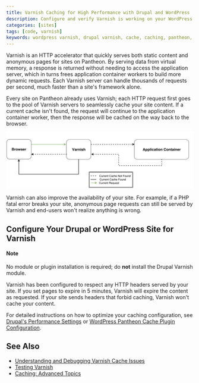 ```yaml
---
title: Varnish Caching for High Performance with Drupal and WordPress
description: Configure and verify Varnish is working on your WordPress or Drupal sites.
categories: [sites]
tags: [code, varnish]
keywords: wordpress varnish, drupal varnish, cache, caching, pantheon, performance
---
```

Varnish is an HTTP accelerator that quickly serves both static content and anonymous pages for sites on Pantheon. By serving data from virtual memory, a response is returned without needing to access the application server, which in turns frees application container workers to build more dynamic requests. Each Varnish server can handle thousands of requests per second, much faster than a site's framework alone.  

Every site on Pantheon already uses Varnish; each HTTP request first goes to the pool of Varnish servers to seamlessly cache your site content. If a current cache isn't found, the request will continue to the application container worker, then the response will be cached on the way back to the browser.  

![Varnish Diagram](/source/docs/assets/images/varnish.png)

Varnish can also improve the availability of your site. For example, if a PHP fatal error breaks your site, anonymous page requests can still be served by Varnish and end-users won't realize anything is wrong.


## Configure Your Drupal or WordPress Site for Varnish
<div class="alert alert-info" role="alert">
<h4>Note</h4>
No module or plugin installation is required; do <strong>not</strong> install the Drupal Varnish module.  </div>

Varnish has been configured to respect any HTTP headers served by your site. If you set pages to expire in 5 minutes, Varnish will expire the content as requested. If your site sends headers that forbid caching, Varnish won't cache your content.  

For detailed instructions on how to optimize your caching configuration, see [Drupal's Performance Settings](/docs/drupal-cache) or [WordPress Pantheon Cache Plugin Configuration](/docs/wordpress-cache-plugin/).


## See Also
* [Understanding and Debugging Varnish Cache Issues](/docs/debug-cache/)
* [Testing Varnish](/docs/test-varnish/)
* [Caching: Advanced Topics](/docs/caching-advanced-topics/)
